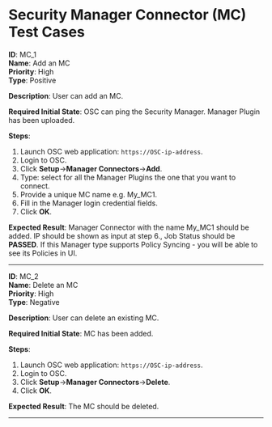# Security Manager Connector (MC) Test Cases

**ID**: MC_1  
**Name**: Add an MC  
**Priority**: High  
**Type**: Positive  

**Description**: 
User can add an MC.

**Required Initial State**: 
OSC can ping the Security Manager.
Manager Plugin has been uploaded.

**Steps**:  
1. Launch OSC web application: `https://OSC-ip-address`.  
2. Login to OSC.  
3. Click **Setup**->**Manager Connectors**->**Add**.  
4. Type: select for all the Manager Plugins the one that you want to connect.
5. Provide a unique MC name e.g. My_MC1.  
6. Fill in the Manager login credential fields.  
7. Click **OK**.  

**Expected Result**: 
Manager Connector with the name My_MC1 should be added. IP should be shown as input at step 6., Job Status should be **PASSED**.
If this Manager type supports Policy Syncing - you will be able to see its Policies in UI.

****

**ID**: MC_2   
**Name**: Delete an MC  
**Priority**: High  
**Type**: Negative  

**Description**: 
User can delete an existing MC.

**Required Initial State**: 
MC has been added.

**Steps**:  
1. Launch OSC web application: `https://OSC-ip-address`.  
2. Login to OSC.  
3. Click **Setup**->**Manager Connectors**->**Delete**.  
4. Click **OK**.  

**Expected Result**: 
The MC should be deleted.

****
